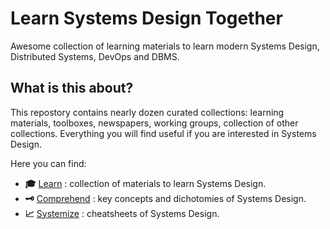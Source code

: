 # Learn Systems Design Together

Awesome collection of learning materials to learn modern Systems Design, Distributed Systems, DevOps and DBMS.

## What is this about?

This repostory contains nearly dozen curated collections: learning materials, toolboxes, newspapers, working groups, collection of other collections. Everything you will find useful if you are interested in Systems Design.

Here you can find:

- __:mortar_board:__ [Learn](./learn.md) : collection of materials to learn Systems Design.
- __:old_key:__ [Comprehend](./concepts.md) : key concepts and dichotomies of Systems Design.
- __:chart_with_upwards_trend:__ [Systemize](./cheatsheets.md) : cheatsheets of Systems Design.
